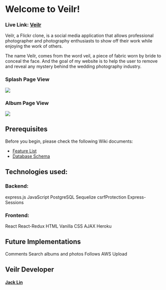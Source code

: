 # Welcome to Veilr!
### Live Link: [Veilr](https://wyl-flickr-clone.herokuapp.com/)

Veilr, a Flickr clone, is a social media application that allows professional photographer and photography enthusiasts to show off their work while enjoying the work of others. 

The name Veilr, comes from the word veil, a piece of fabric worn by bride to conceal the face. And the goal of my website is to help the user to remove and reveal any mystery behind the wedding photography industry.

### Splash Page View
![](https://github.com/wylin94/AAw16d1-flickr-clone/blob/main/frontend/public/images/README-1.gif?raw=true)

### Album Page View
![](https://github.com/wylin94/AAw16d1-flickr-clone/blob/main/frontend/public/images/README-2.gif?raw=true)


## Prerequisites
Before you begin, please check the following Wiki documents:
* [Feature List](https://github.com/wylin94/AAw16d1-flickr-clone/wiki/Feature-List)
* [Database Schema](https://github.com/wylin94/AAw16d1-flickr-clone/wiki/Database-Schema)


## Technologies used:
### Backend:
express.js
JavaScript
PostgreSQL
Sequelize
csrfProtection
Express-Sessions
### Frontend:
React
React-Redux
HTML
Vanilla CSS
AJAX
Heroku


## Future Implementations
Comments
Search albums and photos
Follows
AWS Upload


## Veilr Developer
#### [Jack Lin](https://www.linkedin.com/in/wylin94/)